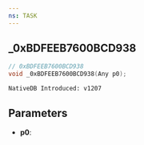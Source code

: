 ```yaml
---
ns: TASK
---
```

## _0xBDFEEB7600BCD938

```c
// 0xBDFEEB7600BCD938
void _0xBDFEEB7600BCD938(Any p0);
```

```
NativeDB Introduced: v1207
```

## Parameters
* **p0**:
